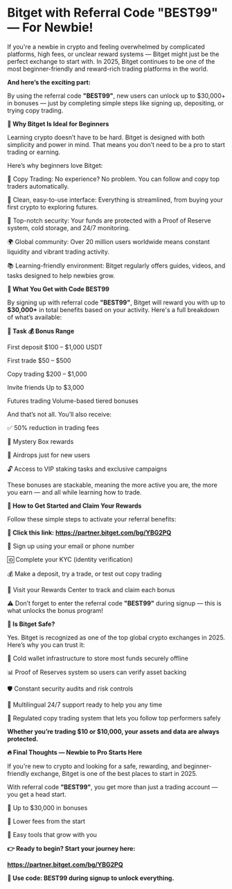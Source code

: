 #  Bitget with Referral Code "BEST99" — For Newbie!

If you're a newbie in crypto and feeling overwhelmed by complicated platforms, high fees, or unclear reward systems — Bitget might just be the perfect exchange to start with. In 2025, Bitget continues to be one of the most beginner-friendly and reward-rich trading platforms in the world.

**And here’s the exciting part:**

By using the referral code **"BEST99"**, new users can unlock up to $30,000+ in bonuses — just by completing simple steps like signing up, depositing, or trying copy trading.

**🌟 Why Bitget Is Ideal for Beginners**

Learning crypto doesn’t have to be hard. Bitget is designed with both simplicity and power in mind. That means you don’t need to be a pro to start trading or earning.

Here’s why beginners love Bitget:

🧠 Copy Trading: No experience? No problem. You can follow and copy top traders automatically.

📱 Clean, easy-to-use interface: Everything is streamlined, from buying your first crypto to exploring futures.

🔐 Top-notch security: Your funds are protected with a Proof of Reserve system, cold storage, and 24/7 monitoring.

🌍 Global community: Over 20 million users worldwide means constant liquidity and vibrant trading activity.

📚 Learning-friendly environment: Bitget regularly offers guides, videos, and tasks designed to help newbies grow.

**🎁 What You Get with Code BEST99**

By signing up with referral code **"BEST99"**, Bitget will reward you with up to **$30,000+** in total benefits based on your activity. Here's a full breakdown of what’s available:

**🎯 Task	💰 Bonus Range**

First deposit	$100 – $1,000 USDT

First trade	$50 – $500

Copy trading	$200 – $1,000

Invite friends	Up to $3,000

Futures trading	Volume-based tiered bonuses

And that’s not all. You’ll also receive:

✅ 50% reduction in trading fees

🎁 Mystery Box rewards

🎉 Airdrops just for new users

🔓 Access to VIP staking tasks and exclusive campaigns

These bonuses are stackable, meaning the more active you are, the more you earn — and all while learning how to trade.

**📝 How to Get Started and Claim Your Rewards**

Follow these simple steps to activate your referral benefits:

**🔗 Click this link: https://partner.bitget.com/bg/YBG2PQ**

📝 Sign up using your email or phone number

🆔 Complete your KYC (identity verification)

💰 Make a deposit, try a trade, or test out copy trading

🎉 Visit your Rewards Center to track and claim each bonus

⚠️ Don’t forget to enter the referral code **"BEST99"** during signup — this is what unlocks the bonus program!

**💬 Is Bitget Safe?**

Yes. Bitget is recognized as one of the top global crypto exchanges in 2025. Here’s why you can trust it:

🔐 Cold wallet infrastructure to store most funds securely offline

📊 Proof of Reserves system so users can verify asset backing

🛡️ Constant security audits and risk controls

💬 Multilingual 24/7 support ready to help you any time

🧠 Regulated copy trading system that lets you follow top performers safely

**Whether you’re trading $10 or $10,000, your assets and data are always protected.**

**🔥 Final Thoughts — Newbie to Pro Starts Here**

If you're new to crypto and looking for a safe, rewarding, and beginner-friendly exchange, Bitget is one of the best places to start in 2025.

With referral code **"BEST99"**, you get more than just a trading account — you get a head start.

🎁 Up to $30,000 in bonuses

💸 Lower fees from the start

🧠 Easy tools that grow with you

**👉 Ready to begin? Start your journey here:**

**https://partner.bitget.com/bg/YBG2PQ**

**🔑 Use code: BEST99 during signup to unlock everything.**

